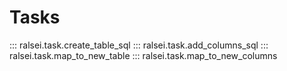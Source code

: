 # Tasks

::: ralsei.task.create_table_sql
::: ralsei.task.add_columns_sql
::: ralsei.task.map_to_new_table
::: ralsei.task.map_to_new_columns
